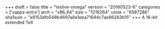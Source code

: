 +++
draft = false
title = "texlive-omega"
version = "20160523-6"
categories = ['xapps-extra']
arch = "x86_64"
size = "1219264"
usize = "6587286"
sha1sum = "a9153afb548b4697a8a1eba71644c7ae86263b15"
+++
A 16-bit extended TeX